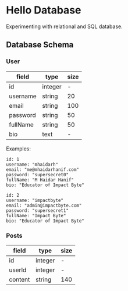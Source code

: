 # Hello Database

Experimenting with relational and SQL database.

## Database Schema

### User

field    | type    | size
---------|---------|-----
id       | integer | -
username | string  | 20
email    | string  | 100
password | string  | 50
fullName | string  | 50
bio      | text    | -

Examples:

```
id: 1
username: "mhaidarh"
email: "me@mhaidarhanif.com"
password: "supersecret0"
fullName: "M Haidar Hanif"
bio: "Educator of Impact Byte"
```

```
id: 2
username: "impactbyte"
email: "admin@impactbyte.com"
password: "supersecret1"
fullName: "Impact Byte"
bio: "Educator of Impact Byte"
```

### Posts

| field    | type    | size
|----------|---------|-----
| id       | integer | -
| userId   | integer | -
| content  | string  | 140
